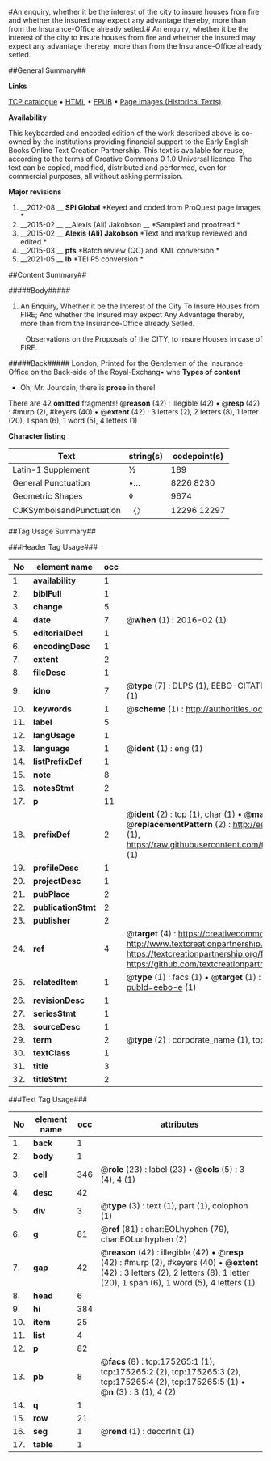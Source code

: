#An enquiry, whether it be the interest of the city to insure houses from fire and whether the insured may expect any advantage thereby, more than from the Insurance-Office already setled.#
An enquiry, whether it be the interest of the city to insure houses from fire and whether the insured may expect any advantage thereby, more than from the Insurance-Office already setled.

##General Summary##

**Links**

[TCP catalogue](http://www.ota.ox.ac.uk/tcp/)  • 
[HTML](http://tei.it.ox.ac.uk/tcp/Texts-HTML/free/B03/B03802.html)  • 
[EPUB](http://tei.it.ox.ac.uk/tcp/Texts-EPUB/free/B03/B03802.epub) • 
[Page images (Historical Texts)](https://historicaltexts.jisc.ac.uk/eebo-51617824e)

**Availability**

This keyboarded and encoded edition of the work described above is co-owned by the
    institutions providing financial support to the Early English Books Online Text Creation
    Partnership. This text is available for reuse, according to the terms of  Creative Commons 0 1.0 Universal
    licence. The text can be copied, modified, distributed and performed, even for commercial
    purposes, all without asking permission.

**Major revisions**

1. __2012-08 __ __SPi Global__ *Keyed and coded from ProQuest page images *
1. __2015-02 __ __Alexis (Ali) Jakobson __ *Sampled and proofread *
1. __2015-02 __ __Alexis (Ali) Jakobson__ *Text and markup reviewed and edited *
1. __2015-03 __ __pfs__ *Batch review (QC) and XML conversion *
1. __2021-05 __ __lb__ *TEI P5 conversion *

##Content Summary##

#####Body#####

1. An Enquiry, Whether it be the Interest of the City To Insure Houses from FIRE; And whether the Insured may expect Any Advantage thereby, more than from the Insurance-Office already Setled.

    _ Observations on the Proposals of the CITY, to Insure Houses in case of FIRE.

#####Back#####
London, Printed for the Gentlemen of the Insurance Office on the Back-side of the Royal-Exchang• whe
**Types of content**

  * Oh, Mr. Jourdain, there is **prose** in there!

There are 42 **omitted** fragments! 
 @__reason__ (42) : illegible (42)  •  @__resp__ (42) : #murp (2), #keyers (40)  •  @__extent__ (42) : 3 letters (2), 2 letters (8), 1 letter (20), 1 span (6), 1 word (5), 4 letters (1)

**Character listing**


|Text|string(s)|codepoint(s)|
|---|---|---|
|Latin-1 Supplement|½|189|
|General Punctuation|•…|8226 8230|
|Geometric Shapes|◊|9674|
|CJKSymbolsandPunctuation|〈〉|12296 12297|

##Tag Usage Summary##

###Header Tag Usage###

|No|element name|occ|attributes|
|---|---|---|---|
|1.|__availability__|1||
|2.|__biblFull__|1||
|3.|__change__|5||
|4.|__date__|7| @__when__ (1) : 2016-02 (1)|
|5.|__editorialDecl__|1||
|6.|__encodingDesc__|1||
|7.|__extent__|2||
|8.|__fileDesc__|1||
|9.|__idno__|7| @__type__ (7) : DLPS (1), EEBO-CITATION (1), VID (1), EEBO-PROQUEST (1), STC (2), OCLC (1)|
|10.|__keywords__|1| @__scheme__ (1) : http://authorities.loc.gov/ (1)|
|11.|__label__|5||
|12.|__langUsage__|1||
|13.|__language__|1| @__ident__ (1) : eng (1)|
|14.|__listPrefixDef__|1||
|15.|__note__|8||
|16.|__notesStmt__|2||
|17.|__p__|11||
|18.|__prefixDef__|2| @__ident__ (2) : tcp (1), char (1)  •  @__matchPattern__ (2) : ([0-9\-]+):([0-9IVX]+) (1), (.+) (1)  •  @__replacementPattern__ (2) : http://eebo.chadwyck.com/downloadtiff?vid=$1&page=$2 (1), https://raw.githubusercontent.com/textcreationpartnership/Texts/master/tcpchars.xml#$1 (1)|
|19.|__profileDesc__|1||
|20.|__projectDesc__|1||
|21.|__pubPlace__|2||
|22.|__publicationStmt__|2||
|23.|__publisher__|2||
|24.|__ref__|4| @__target__ (4) : https://creativecommons.org/publicdomain/zero/1.0/ (1), http://www.textcreationpartnership.org/docs/. (1), https://textcreationpartnership.org/faq/#faq05 (1), https://github.com/textcreationpartnership (1)|
|25.|__relatedItem__|1| @__type__ (1) : facs (1)  •  @__target__ (1) : https://data.historicaltexts.jisc.ac.uk/view?pubId=eebo-e (1)|
|26.|__revisionDesc__|1||
|27.|__seriesStmt__|1||
|28.|__sourceDesc__|1||
|29.|__term__|2| @__type__ (2) : corporate_name (1), topical_term (1)|
|30.|__textClass__|1||
|31.|__title__|3||
|32.|__titleStmt__|2||


###Text Tag Usage###

|No|element name|occ|attributes|
|---|---|---|---|
|1.|__back__|1||
|2.|__body__|1||
|3.|__cell__|346| @__role__ (23) : label (23)  •  @__cols__ (5) : 3 (4), 4 (1)|
|4.|__desc__|42||
|5.|__div__|3| @__type__ (3) : text (1), part (1), colophon (1)|
|6.|__g__|81| @__ref__ (81) : char:EOLhyphen (79), char:EOLunhyphen (2)|
|7.|__gap__|42| @__reason__ (42) : illegible (42)  •  @__resp__ (42) : #murp (2), #keyers (40)  •  @__extent__ (42) : 3 letters (2), 2 letters (8), 1 letter (20), 1 span (6), 1 word (5), 4 letters (1)|
|8.|__head__|6||
|9.|__hi__|384||
|10.|__item__|25||
|11.|__list__|4||
|12.|__p__|82||
|13.|__pb__|8| @__facs__ (8) : tcp:175265:1 (1), tcp:175265:2 (2), tcp:175265:3 (2), tcp:175265:4 (2), tcp:175265:5 (1)  •  @__n__ (3) : 3 (1), 4 (2)|
|14.|__q__|1||
|15.|__row__|21||
|16.|__seg__|1| @__rend__ (1) : decorInit (1)|
|17.|__table__|1||
